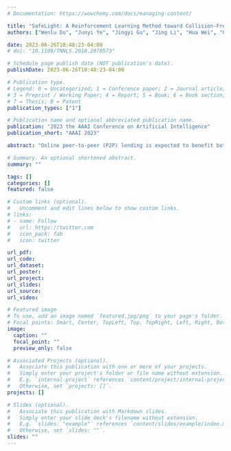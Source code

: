 ```yaml
---
# Documentation: https://wowchemy.com/docs/managing-content/

title: "SafeLight: A Reinforcement Learning Method toward Collision-Free Traffic Signal Control"
authors: ["Wenlu Du", "Junyi Ye", "Jingyi Gu", "Jing Li", "Hua Wei", "Guiling Wang"]

date: 2023-06-26T10:48:23-04:00
# doi: "10.1109/TNNLS.2018.2870573"

# Schedule page publish date (NOT publication's date).
publishDate: 2023-06-26T10:48:23-04:00

# Publication type.
# Legend: 0 = Uncategorized; 1 = Conference paper; 2 = Journal article;
# 3 = Preprint / Working Paper; 4 = Report; 5 = Book; 6 = Book section;
# 7 = Thesis; 8 = Patent
publication_types: ["1"]

# Publication name and optional abbreviated publication name.
publication: "2023 the AAAI Conference on Artificial Intelligence"
publication_short: "AAAI 2023"

abstract: "Online peer-to-peer (P2P) lending is expected to benefit both investors and borrowers due to their low transaction cost and the elimination of expensive intermediaries. From the lenders' perspective, maximizing their return on investment is an ultimate goal during their decision-making procedure. In this paper, we explore and address a fundamental problem underlying such a goal: how to represent the two competing risks, charge-off and prepayment, in funded loans. We propose to model both potential risks simultaneously, which remains largely unexplored until now. We first develop a hierarchical grading framework to integrate two risks of loans both qualitatively and quantitatively. Afterward, we introduce an end-to-end deep learning approach to solve this problem by breaking it down into multiple binary classification subproblems that are amenable to both feature representation and risks learning. Particularly, we leverage deep neural networks to jointly solve these subtasks, which leads to the in-depth exploration of the interaction involved in these tasks. To the best of our knowledge, this is the first attempt to characterize competing risks for loans in P2P lending via deep neural networks. The comprehensive experiments on real-world loan data show that our methodology is able to achieve an appealing investment performance by modeling the competition within and between risks explicitly and properly. The feature analysis based on saliency maps provides useful insights into payment dynamics of loans for potential investors intuitively."

# Summary. An optional shortened abstract.
summary: ""

tags: []
categories: []
featured: false

# Custom links (optional).
#   Uncomment and edit lines below to show custom links.
# links:
# - name: Follow
#   url: https://twitter.com
#   icon_pack: fab
#   icon: twitter

url_pdf:
url_code:
url_dataset:
url_poster:
url_project:
url_slides:
url_source:
url_video:

# Featured image
# To use, add an image named `featured.jpg/png` to your page's folder. 
# Focal points: Smart, Center, TopLeft, Top, TopRight, Left, Right, BottomLeft, Bottom, BottomRight.
image:
  caption: ""
  focal_point: ""
  preview_only: false

# Associated Projects (optional).
#   Associate this publication with one or more of your projects.
#   Simply enter your project's folder or file name without extension.
#   E.g. `internal-project` references `content/project/internal-project/index.md`.
#   Otherwise, set `projects: []`.
projects: []

# Slides (optional).
#   Associate this publication with Markdown slides.
#   Simply enter your slide deck's filename without extension.
#   E.g. `slides: "example"` references `content/slides/example/index.md`.
#   Otherwise, set `slides: ""`.
slides: ""
---
```

